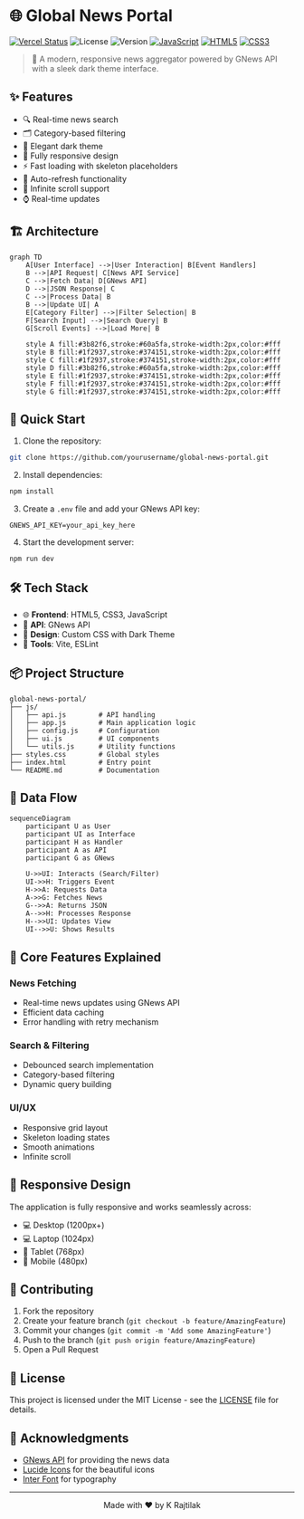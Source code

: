 # 🌐 Global News Portal

[![Vercel Status](https://img.shields.io/badge/Status-Live-brightgreen?style=flat&logo=vercel&logoColor=white)](https://krajtilak-news-portal.vercel.app/)
![License](https://img.shields.io/badge/license-MIT-blue.svg)
![Version](https://img.shields.io/badge/version-1.0.0-green.svg)
[![JavaScript](https://img.shields.io/badge/JavaScript-F7DF1E?style=flat&logo=javascript&logoColor=black)](https://developer.mozilla.org/en-US/docs/Web/JavaScript)
[![HTML5](https://img.shields.io/badge/HTML5-E34F26?style=flat&logo=html5&logoColor=white)](https://developer.mozilla.org/en-US/docs/Web/HTML)
[![CSS3](https://img.shields.io/badge/CSS3-1572B6?style=flat&logo=css3&logoColor=white)](https://developer.mozilla.org/en-US/docs/Web/CSS)

> 📰 A modern, responsive news aggregator powered by GNews API with a sleek dark theme interface.

## ✨ Features

- 🔍 Real-time news search
- 🗂️ Category-based filtering
- 🌙 Elegant dark theme
- 📱 Fully responsive design
- ⚡ Fast loading with skeleton placeholders
- 🔄 Auto-refresh functionality
- 📜 Infinite scroll support
- ⌚ Real-time updates

## 🏗️ Architecture

```mermaid
graph TD
    A[User Interface] -->|User Interaction| B[Event Handlers]
    B -->|API Request| C[News API Service]
    C -->|Fetch Data| D[GNews API]
    D -->|JSON Response| C
    C -->|Process Data| B
    B -->|Update UI| A
    E[Category Filter] -->|Filter Selection| B
    F[Search Input] -->|Search Query| B
    G[Scroll Events] -->|Load More| B
    
    style A fill:#3b82f6,stroke:#60a5fa,stroke-width:2px,color:#fff
    style B fill:#1f2937,stroke:#374151,stroke-width:2px,color:#fff
    style C fill:#1f2937,stroke:#374151,stroke-width:2px,color:#fff
    style D fill:#3b82f6,stroke:#60a5fa,stroke-width:2px,color:#fff
    style E fill:#1f2937,stroke:#374151,stroke-width:2px,color:#fff
    style F fill:#1f2937,stroke:#374151,stroke-width:2px,color:#fff
    style G fill:#1f2937,stroke:#374151,stroke-width:2px,color:#fff
```

## 🚀 Quick Start

1. Clone the repository:
```bash
git clone https://github.com/yourusername/global-news-portal.git
```

2. Install dependencies:
```bash
npm install
```

3. Create a `.env` file and add your GNews API key:
```env
GNEWS_API_KEY=your_api_key_here
```

4. Start the development server:
```bash
npm run dev
```

## 🛠️ Tech Stack

- 🌐 **Frontend**: HTML5, CSS3, JavaScript
- 🔌 **API**: GNews API
- 🎨 **Design**: Custom CSS with Dark Theme
- 🔧 **Tools**: Vite, ESLint

## 📦 Project Structure

```
global-news-portal/
├── js/
│   ├── api.js        # API handling
│   ├── app.js        # Main application logic
│   ├── config.js     # Configuration
│   ├── ui.js         # UI components
│   └── utils.js      # Utility functions
├── styles.css        # Global styles
├── index.html        # Entry point
└── README.md         # Documentation
```

## 🔄 Data Flow

```mermaid
sequenceDiagram
    participant U as User
    participant UI as Interface
    participant H as Handler
    participant A as API
    participant G as GNews

    U->>UI: Interacts (Search/Filter)
    UI->>H: Triggers Event
    H->>A: Requests Data
    A->>G: Fetches News
    G-->>A: Returns JSON
    A-->>H: Processes Response
    H-->>UI: Updates View
    UI-->>U: Shows Results
```

## 🎯 Core Features Explained

### News Fetching
- Real-time news updates using GNews API
- Efficient data caching
- Error handling with retry mechanism

### Search & Filtering
- Debounced search implementation
- Category-based filtering
- Dynamic query building

### UI/UX
- Responsive grid layout
- Skeleton loading states
- Smooth animations
- Infinite scroll

## 📱 Responsive Design

The application is fully responsive and works seamlessly across:
- 💻 Desktop (1200px+)
- 💻 Laptop (1024px)
- 📱 Tablet (768px)
- 📱 Mobile (480px)

## 🤝 Contributing

1. Fork the repository
2. Create your feature branch (`git checkout -b feature/AmazingFeature`)
3. Commit your changes (`git commit -m 'Add some AmazingFeature'`)
4. Push to the branch (`git push origin feature/AmazingFeature`)
5. Open a Pull Request

## 📄 License

This project is licensed under the MIT License - see the [LICENSE](LICENSE) file for details.

## 👏 Acknowledgments

- [GNews API](https://gnews.io/) for providing the news data
- [Lucide Icons](https://lucide.dev/) for the beautiful icons
- [Inter Font](https://fonts.google.com/specimen/Inter) for typography

---

<p align="center">Made with ❤️ by K Rajtilak</p>
